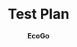 <!-- PROJECT LOGO -->
<br />
<div align="center">
  <h1 align="center">Test Plan</h1>
  <p align="center">
    <strong>EcoGo</strong>
    <br />
  
  </p>
</div>